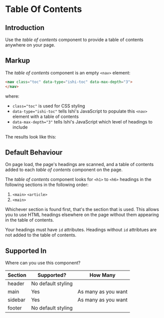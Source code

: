 # Table Of Contents

## Introduction

Use the _table of contents_ component to provide a table of contents anywhere on your page.

## Markup

The _table of contents_ component is an empty `<nav>` element:

```html
<nav class="toc" data-type="ishi-toc" data-max-depth="3">
</nav>
```

where:

* `class="toc"` is used for CSS styling
* `data-type="ishi-toc"` tells Ishi's JavaScript to populate this `<nav>` element with a table of contents
* `data-max-depth="3"` tells Ishi's JavaScript which level of headings to include

The results look like this:

<nav class="toc" data-type="ishi-toc" data-max-depth="3">
</nav>

## Default Behaviour

On page load, the page's headings are scanned, and a table of contents added to each _table of contents_ component on the page.

The _table of contents_ component looks for `<h1>` to `<h6>` headings in the following sections in the following order:

1. `<main>` `<article>`
1. `<main>`

Whichever section is found first, that's the section that is used. This allows you to use HTML headings elsewhere on the page without them appearing in the table of contents.

Your headings must have `id` attributes. Headings without `id` attribtues are not added to the table of contents.

## Supported In

Where can you use this component?

Section | Supported? | How Many
--------|------------| --------
header | No default styling |
main | Yes | As many as you want
sidebar | Yes | As many as you want
footer | No default styling |
